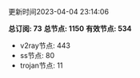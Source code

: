 更新时间2023-04-04 23:14:06

**总订阅: 73**
**总节点: 1150**
**有效节点: 534**
- v2ray节点: 443
- ss节点: 80
- trojan节点: 11
